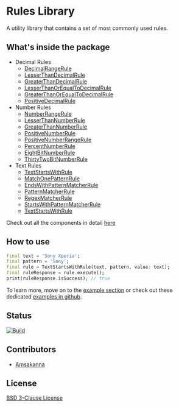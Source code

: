 # Rules Library

A utility library that contains a set of most commonly used rules.

## What's inside the package

- Decimal Rules
  - [DecimalRangeRule](https://pub.dev/documentation/zam_rules/latest/decimal/DecimalRangeRule-class.html)
  - [LesserThanDecimalRule](https://pub.dev/documentation/zam_rules/latest/decimal/LesserThanDecimalRule-class.html)
  - [GreaterThanDecimalRule](https://pub.dev/documentation/zam_rules/latest/decimal/GreaterThanDecimalRule-class.html)
  - [LesserThanOrEqualToDecimalRule](https://pub.dev/documentation/zam_rules/latest/decimal/LesserThanOrEqualToDecimalRule-class.html)
  - [GreaterThanOrEqualToDecimalRule](https://pub.dev/documentation/zam_rules/latest/decimal/GreaterThanOrEqualToDecimalRule-class.html)
  - [PositiveDecimalRule](https://pub.dev/documentation/zam_rules/latest/decimal/PositiveDecimalRule-class.html)
- Number Rules
  - [NumberRangeRule](https://pub.dev/documentation/zam_rules/latest/number/NumberRangeRule-class.html)
  - [LesserThanNumberRule](https://pub.dev/documentation/zam_rules/latest/number/LesserThanNumberRule-class.html)
  - [GreaterThanNumberRule](https://pub.dev/documentation/zam_rules/latest/number/GreaterThanNumberRule-class.html)
  - [PositiveNumberRule](https://pub.dev/documentation/zam_rules/latest/number/PositiveNumberRule-class.html)
  - [PositiveNumberRangeRule](https://pub.dev/documentation/zam_rules/latest/number/PositiveNumberRangeRule-class.html)
  - [PercentNumberRule](https://pub.dev/documentation/zam_rules/latest/number/PercentNumberRule-class.html)
  - [EightBitNumberRule](https://pub.dev/documentation/zam_rules/latest/number/EightBitNumberRule-class.html)
  - [ThirtyTwoBitNumberRule](https://pub.dev/documentation/zam_rules/latest/number/ThirtyTwoBitNumberRule-class.html)
- Text Rules
  - [TextStartsWithRule](https://pub.dev/documentation/zam_rules/latest/text/TextStartsWithRule-class.html)
  - [MatchOnePatternRule](https://pub.dev/documentation/zam_rules/latest/text/MatchOnePatternRule-class.html)
  - [EndsWithPatternMatcherRule](https://pub.dev/documentation/zam_rules/latest/text/EndsWithPatternMatcherRule-class.html)
  - [PatternMatcherRule](https://pub.dev/documentation/zam_rules/latest/text/PatternMatcherRule-class.html)
  - [RegexMatcherRule](https://pub.dev/documentation/zam_rules/latest/text/RegexMatcherRule-class.html)
  - [StartsWithPatternMatcherRule](https://pub.dev/documentation/zam_rules/latest/text/StartsWithPatternMatcherRule-class.html)
  - [TextStartsWithRule](https://pub.dev/documentation/zam_rules/latest/text/TextStartsWithRule-class.html)

Check out all the components in detail [here](https://pub.dev/documentation/zam_rules/latest/zam_rules/zam_rules-library.html)

## How to use

```dart
final text = 'Sony Xperia';
final pattern = 'Sony';
final rule = TextStartsWithRule(text, pattern, value: text);
final ruleResponse = rule.execute();
print(ruleResponse.isSuccess); // true
```

To learn more, move on to the [example section](https://pub.dev/packages/zam_rules/example) or check out these dedicated [examples in github](https://github.com/zamstation/zam_rules/blob/main/example/lib).

## Status
[![Build](https://github.com/zamstation/zam_rules/actions/workflows/build_workflow.yaml/badge.svg)](https://github.com/zamstation/zam_rules/actions/workflows/build_workflow.yaml)

## Contributors
- [Amsakanna](https://github.com/amsakanna)

## License
[BSD 3-Clause License](https://github.com/zamstation/zam_rules/blob/main/LICENSE)
